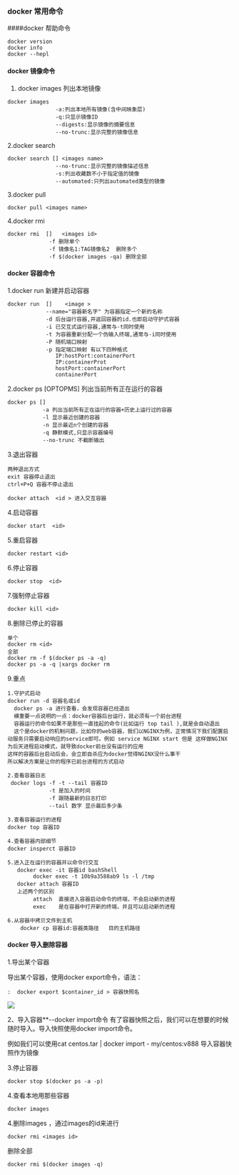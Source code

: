 ### docker 常用命令

####docker 帮助命令

```shell
docker version 
docker info
docker --hepl
```

 #### docker 镜像命令

1. docker images  列出本地镜像

```shell
docker images 
               -a:列出本地所有镜像(含中间映象层)
               -q:只显示镜像ID
               --digests:显示镜像的摘要信息
               --no-trunc:显示完整的镜像信息
```

2.docker  search  <images Name> 

```shell
docker search [] <images name> 
			   --no-trunc:显示完整的镜像描述信息
			   -s:列出收藏数不小于指定值的镜像
			   --automated:只列出automated类型的镜像
```

3.docker pull  <images name>

```shell
docker pull <images name>
```

4.docker rmi <images id> 

```shell
docker rmi  []   <images id>
             -f 删除单个
             -f 镜像名1:TAG镜像名2  删除多个
             -f $(docker images -qa) 删除全部

```

#### docker 容器命令

1.docker run 新建并启动容器

```shell
docker run  []    <image >
            --name="容器新名字" 为容器指定一个新的名称
            -d 后台运行容器,并返回容器的id.也即启动守护式容器
            -i 已交互式运行容器,通常与-t同时使用
            -t 为容器重新分配一个伪输入终端,通常与-i同时使用
            -P 随机端口映射
            -p 指定端口映射 有以下四种格式
               IP:hostPort:containerPort
               IP:containerProt
               hostPort:containerPort
               containerPort
```

2.docker ps [OPTOPMS]  列出当前所有正在运行的容器

```shell
docker ps []
           -a 列出当前所有正在运行的容器+历史上运行过的容器
           -l 显示最近创建的容器
           -n 显示最近n个创建的容器
           -q 静默模式,只显示容器编号
           --no-trunc 不截断输出
```

3.退出容器

```shell
两种退出方式
exit 容器停止退出
ctrl+P+Q 容器不停止退出

docker attach  <id > 进入交互容器
```



4.启动容器

```shell
docker start  <id>
```

5.重启容器

```shell
docker restart <id>
```

6.停止容器

```shell
docker stop  <id>
```

7.强制停止容器

```shell
docker kill <id>
```

8.删除已停止的容器

```shell
单个
docker rm <id>  
全部
docker rm -f $(docker ps -a -q)
docker ps -a -q |xargs docker rm
```

9.重点

```shell
1.守护式启动
docker run -d 容器名或id
  docker ps -a 进行查看，会发现容器已经退出
  横重要一点说明的一点：docker容器后台运行，就必须有一个前台进程
  容器运行的命令如果不是那些一直挂起的命令(比如运行 top tail ),就是会自动退出
  这个是docker的机制问题，比如你的web容器，我们以NGINX为例，正常情况下我们配置启动服务只需要启动响应的service即可。例如 service NGINX start 但是 这样做NGINX为后天进程启动模式，就导致docker前台没有运行的应用
这样的容器后台启动后会，会立即自杀应为docker觉得NGINX没什么事干
所以解决方案是让你的程序已前台进程的方式启动

2.查看容器日志 
 docker logs -f -t --tail 容器ID
             -t 是加入的时间
             -f 跟随最新的日志打印
             --tail 数字 显示最后多少条

3.查看容器运行的进程
docker top 容器ID 

4.查看容器内部细节
docker insperct 容器ID

5.进入正在运行的容器并以命令行交互
   docker exec -it 容器id bashShell
   		docker exec -t 10b9a3588ab9 ls -l /tmp
   docker attach 容器ID
   上述两个的区别
   		attach  直接进入容器启动命令的终端，不会启动新的进程
   		exec    是在容器中打开新的终端，并且可以启动新的进程

6.从容器中拷贝文件到主机
	docker cp 容器id:容器类路径   目的主机路径
```







#### docker 导入删除容器

1.导出某个容器

导出某个容器，使用docker export命令，语法：

```shell
:  docker export $container_id > 容器快照名
```

![](https://ws1.sinaimg.cn/large/006tKfTcgy1g1m16a7odrj31d108rq3r.jpg)

2、导入容器**--docker import命令
有了容器快照之后，我们可以在想要的时候随时导入。导入快照使用docker import命令。

例如我们可以使用cat centos.tar | docker import - my/centos:v888 导入容器快照作为镜像



3.停止容器

```shell
docker stop $(docker ps -a -p)
```

4.查看本地用那些容器

```shell
docker images
```

4.删除images ，通过images的id来进行

```shell
docker rmi <images id>
```

删除全部

```shell
docker rmi $(docker images -q)
```

